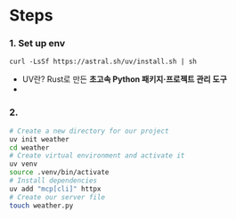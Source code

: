 # Steps
### 1. Set up env
`curl -LsSf https://astral.sh/uv/install.sh | sh`
- UV란? Rust로 만든 **초고속 Python 패키지·프로젝트 관리 도구**
- 

### 2.
```bash
# Create a new directory for our project 
uv init weather 
cd weather 
# Create virtual environment and activate it 
uv venv 
source .venv/bin/activate 
# Install dependencies 
uv add "mcp[cli]" httpx 
# Create our server file 
touch weather.py
```
